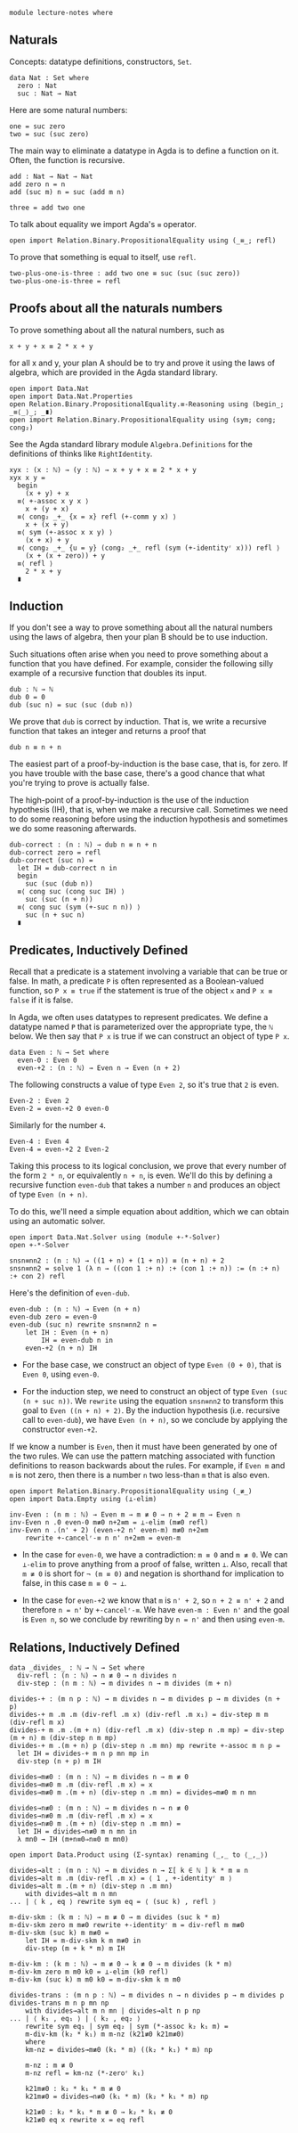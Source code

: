 ```
module lecture-notes where
```

Naturals
--------

Concepts: datatype definitions, constructors, `Set`.

```
data Nat : Set where
  zero : Nat
  suc : Nat → Nat
```

Here are some natural numbers:

```
one = suc zero
two = suc (suc zero)
```

The main way to eliminate a datatype in Agda is to define a function
on it. Often, the function is recursive.

```
add : Nat → Nat → Nat
add zero n = n
add (suc m) n = suc (add m n)
```

```
three = add two one
```

To talk about equality we import Agda's `≡` operator.

```
open import Relation.Binary.PropositionalEquality using (_≡_; refl)
```

To prove that something is equal to itself, use `refl`.

```
two-plus-one-is-three : add two one ≡ suc (suc (suc zero))
two-plus-one-is-three = refl
```

Proofs about all the naturals numbers
-------------------------------------

To prove something about all the natural numbers,
such as 

    x + y + x ≡ 2 * x + y

for all x and y, your plan A should be to try and prove
it using the laws of algebra, which are provided in the Agda
standard library.

```
open import Data.Nat
open import Data.Nat.Properties
open Relation.Binary.PropositionalEquality.≡-Reasoning using (begin_; _≡⟨_⟩_; _∎)
open import Relation.Binary.PropositionalEquality using (sym; cong; cong₂)
```

See the Agda standard library module `Algebra.Definitions` for the
definitions of thinks like `RightIdentity`.

```
xyx : (x : ℕ) → (y : ℕ) → x + y + x ≡ 2 * x + y
xyx x y =
  begin
    (x + y) + x
  ≡⟨ +-assoc x y x ⟩
    x + (y + x)
  ≡⟨ cong₂ _+_ {x = x} refl (+-comm y x) ⟩
    x + (x + y)
  ≡⟨ sym (+-assoc x x y) ⟩
    (x + x) + y
  ≡⟨ cong₂ _+_ {u = y} (cong₂ _+_ refl (sym (+-identityʳ x))) refl ⟩
    (x + (x + zero)) + y
  ≡⟨ refl ⟩
    2 * x + y
  ∎
```


Induction
---------

If you don't see a way to prove something about all the natural
numbers using the laws of algebra, then your plan B should be to use
induction.

Such situations often arise when you need to prove something about a
function that you have defined. For example, consider the following
silly example of a recursive function that doubles its input.

```
dub : ℕ → ℕ
dub 0 = 0
dub (suc n) = suc (suc (dub n))
```

We prove that `dub` is correct by induction. That is, we write a
recursive function that takes an integer and returns a proof that

    dub n ≡ n + n

The easiest part of a proof-by-induction is the base case, that is,
for zero. If you have trouble with the base case, there's a good
chance that what you're trying to prove is actually false.

The high-point of a proof-by-induction is the use of the induction
hypothesis (IH), that is, when we make a recursive call. Sometimes we
need to do some reasoning before using the induction hypothesis and
sometimes we do some reasoning afterwards.

```
dub-correct : (n : ℕ) → dub n ≡ n + n
dub-correct zero = refl
dub-correct (suc n) =
  let IH = dub-correct n in
  begin
    suc (suc (dub n))
  ≡⟨ cong suc (cong suc IH) ⟩
    suc (suc (n + n))
  ≡⟨ cong suc (sym (+-suc n n)) ⟩
    suc (n + suc n)
  ∎
```

Predicates, Inductively Defined
-------------------------------

Recall that a predicate is a statement involving a variable that can
be true or false. In math, a predicate `P` is often represented as a
Boolean-valued function, so `P x ≡ true` if the statement is true of
the object `x` and `P x ≡ false` if it is false.

In Agda, we often uses datatypes to represent predicates.  We define a
datatype named `P` that is parameterized over the appropriate type,
the `ℕ` below. We then say that `P x` is true if we can
construct an object of type `P x`.

```
data Even : ℕ → Set where
  even-0 : Even 0
  even-+2 : (n : ℕ) → Even n → Even (n + 2)
```

The following constructs a value of type `Even 2`, so it's true that
`2` is even.

```
Even-2 : Even 2
Even-2 = even-+2 0 even-0
```

Similarly for the number `4`.

```
Even-4 : Even 4
Even-4 = even-+2 2 Even-2
```

Taking this process to its logical conclusion, we prove that every
number of the form `2 * n`, or equivalently `n + n`, is even.
We'll do this by defining a recursive function `even-dub`
that takes a number `n` and produces an object of type
`Even (n + n)`.

To do this, we'll need a simple equation about addition, which we can
obtain using an automatic solver.

```
open import Data.Nat.Solver using (module +-*-Solver)
open +-*-Solver

snsn≡nn2 : (n : ℕ) → ((1 + n) + (1 + n)) ≡ (n + n) + 2
snsn≡nn2 = solve 1 (λ n → ((con 1 :+ n) :+ (con 1 :+ n)) := (n :+ n) :+ con 2) refl
```

Here's the definition of `even-dub`.

```
even-dub : (n : ℕ) → Even (n + n)
even-dub zero = even-0
even-dub (suc n) rewrite snsn≡nn2 n =
    let IH : Even (n + n)
        IH = even-dub n in
    even-+2 (n + n) IH
```

* For the base case, we construct an object of type `Even (0 + 0)`,
  that is `Even 0`, using `even-0`.

* For the induction step, we need to construct an object of type `Even
  (suc (n + suc n))`. We `rewrite` using the equation `snsn≡nn2` to
  transform this goal to `Even ((n + n) + 2)`. By the induction
  hypothesis (i.e. recursive call to `even-dub`), we have `Even (n +
  n)`, so we conclude by applying the constructor `even-+2`.


If we know a number is `Even`, then it must have been generated by one
of the two rules. We can use the pattern matching associated with
function definitions to reason backwards about the rules.  For
example, if `Even m` and `m` is not zero, then there is a number `n`
two less-than `m` that is also even.

```
open import Relation.Binary.PropositionalEquality using (_≢_)
open import Data.Empty using (⊥-elim)
```

```
inv-Even : (n m : ℕ) → Even m → m ≢ 0 → n + 2 ≡ m → Even n
inv-Even n .0 even-0 m≢0 n+2≡m = ⊥-elim (m≢0 refl)
inv-Even n .(n' + 2) (even-+2 n' even-m) m≢0 n+2≡m
    rewrite +-cancelʳ-≡ n n' n+2≡m = even-m
```

* In the case for `even-0`, we have a contradiction: `m ≡ 0` and `m ≢ 0`.
  We can `⊥-elim` to prove anything from a proof of false, written `⊥`.
  Also, recall that `m ≢ 0` is short for `¬ (m ≡ 0)` and
  negation is shorthand for implication to false, in this case
  `m ≡ 0 → ⊥`. 

* In the case for `even-+2` we know that `m` is `n' + 2`,
  so `n + 2 ≡ n' + 2` and therefore `n = n'` by
  `+-cancelʳ-≡`. We have `even-m : Even n'` and
  the goal is `Even n`, so we conclude by rewriting by 
  `n = n'` and then using `even-m`.


Relations, Inductively Defined
------------------------------

```
data _divides_ : ℕ → ℕ → Set where
  div-refl : (n : ℕ) → n ≢ 0 → n divides n
  div-step : (n m : ℕ) → m divides n → m divides (m + n)
```

```
divides-+ : (m n p : ℕ) → m divides n → m divides p → m divides (n + p)
divides-+ m .m .m (div-refl .m x) (div-refl .m x₁) = div-step m m (div-refl m x)
divides-+ m .m .(m + n) (div-refl .m x) (div-step n .m mp) = div-step (m + n) m (div-step n m mp)
divides-+ m .(m + n) p (div-step n .m mn) mp rewrite +-assoc m n p =
  let IH = divides-+ m n p mn mp in 
  div-step (n + p) m IH
```

```
divides→m≢0 : (m n : ℕ) → m divides n → m ≢ 0
divides→m≢0 m .m (div-refl .m x) = x
divides→m≢0 m .(m + n) (div-step n .m mn) = divides→m≢0 m n mn
```

```
divides→n≢0 : (m n : ℕ) → m divides n → n ≢ 0
divides→n≢0 m .m (div-refl .m x) = x
divides→n≢0 m .(m + n) (div-step n .m mn) =
  let IH = divides→n≢0 m n mn in
  λ mn0 → IH (m+n≡0⇒n≡0 m mn0)
```

```
open import Data.Product using (Σ-syntax) renaming (_,_ to ⟨_,_⟩)
```

```
divides→alt : (m n : ℕ) → m divides n → Σ[ k ∈ ℕ ] k * m ≡ n
divides→alt m .m (div-refl .m x) = ⟨ 1 , +-identityʳ m ⟩
divides→alt m .(m + n) (div-step n .m mn)
    with divides→alt m n mn
... | ⟨ k , eq ⟩ rewrite sym eq = ⟨ (suc k) , refl ⟩
```

```
m-div-skm : (k m : ℕ) → m ≢ 0 → m divides (suc k * m)
m-div-skm zero m m≢0 rewrite +-identityʳ m = div-refl m m≢0
m-div-skm (suc k) m m≢0 =
    let IH = m-div-skm k m m≢0 in
    div-step (m + k * m) m IH

m-div-km : (k m : ℕ) → m ≢ 0 → k ≢ 0 → m divides (k * m)
m-div-km zero m m0 k0 = ⊥-elim (k0 refl)
m-div-km (suc k) m m0 k0 = m-div-skm k m m0
```

```
divides-trans : (m n p : ℕ) → m divides n → n divides p → m divides p
divides-trans m n p mn np
    with divides→alt m n mn | divides→alt n p np
... | ⟨ k₁ , eq₁ ⟩ | ⟨ k₂ , eq₂ ⟩
    rewrite sym eq₁ | sym eq₂ | sym (*-assoc k₂ k₁ m) =
    m-div-km (k₂ * k₁) m m-nz (k21≢0 k21m≢0)
    where
    km-nz = divides→m≢0 (k₁ * m) ((k₂ * k₁) * m) np

    m-nz : m ≢ 0
    m-nz refl = km-nz (*-zeroʳ k₁) 

    k21m≢0 : k₂ * k₁ * m ≢ 0
    k21m≢0 = divides→n≢0 (k₁ * m) (k₂ * k₁ * m) np

    k21≢0 : k₂ * k₁ * m ≢ 0 → k₂ * k₁ ≢ 0
    k21≢0 eq x rewrite x = eq refl 
```

